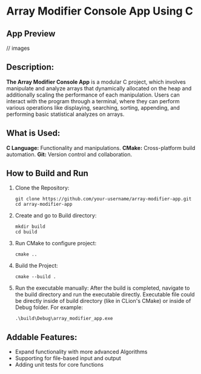 # Array Modifier Console App Using C

## App Preview

// images

## Description:

**The Array Modifier Console App** is a modular C project, which involves manipulate and analyze arrays that dynamically
allocated on the heap and additionally scaling the performance of each manipulation. Users can interact with the program
through a
terminal, where they can perform various operations like displaying, searching, sorting, appending, and
performing basic statistical analyzes on arrays.

## What is Used:

**C Language:** Functionality and manipulations.
**CMake:** Cross-platform build automation.
**Git:** Version control and collaboration.

## How to Build and Run

1. Clone the Repository:
   ```
   git clone https://github.com/your-username/array-modifier-app.git
   cd array-modifier-app
   ```

2. Create and go to Build directory:
   ```
   mkdir build
   cd build
   ```

3. Run CMake to configure project:
   ```
   cmake ..
   ```

4. Build the Project:
   ```
   cmake --build .
   ```

5. Run the executable manually: After the build is completed, navigate to the build directory and run the executable
   directly. Executable file could be directly inside of build directory (like in CLion's CMake) or inside of Debug
   folder. For example:
   ```
   .\build\Debug\array_modifier_app.exe
   ```

## Addable Features:

* Expand functionality with more advanced Algorithms
* Supporting for file-based input and output
* Adding unit tests for core functions